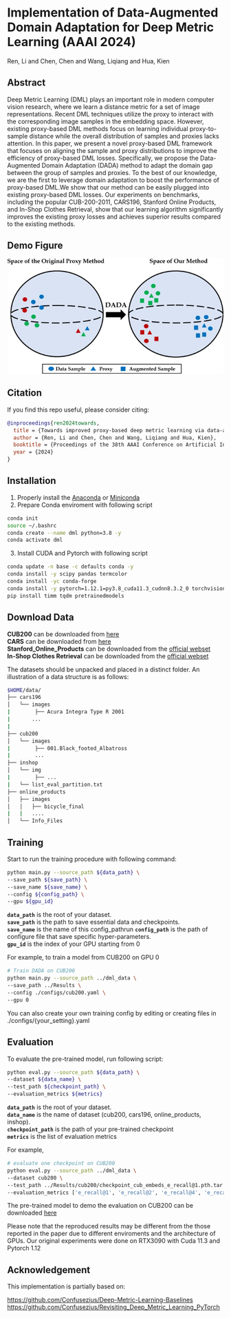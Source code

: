 
# Implementation of Data-Augmented Domain Adaptation for Deep Metric Learning (AAAI 2024)
Ren, Li and Chen, Chen and Wang, Liqiang and Hua, Kien

## Abstract
Deep Metric Learning (DML) plays an important role in modern computer vision research, where we learn a distance metric for a set of image representations. Recent DML techniques utilize the proxy to interact with the corresponding image samples in the embedding space. However, existing proxy-based DML methods focus on learning individual proxy-to-sample distance while the overall distribution of samples and proxies lacks attention. In this paper, we present a novel proxy-based DML framework that focuses on aligning the sample and proxy distributions to improve the efficiency of proxy-based DML losses. Specifically, we propose the Data-Augmented Domain Adaptation (DADA) method to adapt the domain gap between the group of samples and proxies. To the best of our knowledge, we are the first to leverage domain adaptation to boost the performance of proxy-based DML.We show that our method can be easily plugged into existing proxy-based DML losses. Our experiments on benchmarks, including the popular CUB-200-2011, CARS196, Stanford Online Products, and In-Shop Clothes Retrieval, show that our learning algorithm significantly improves the existing proxy losses and achieves superior results compared to the existing methods.

## Demo Figure

![Image](./images/Figure_demo.jpg)

## Citation
If you find this repo useful, please consider citing:

```Bibtex 
@inproceedings{ren2024towards,
  title = {Towards improved proxy-based deep metric learning via data-augmented domain adaptation},
  author = {Ren, Li and Chen, Chen and Wang, Liqiang and Hua, Kien},
  booktitle = {Proceedings of the 38th AAAI Conference on Artificial Intelligence},
  year = {2024}
}
```

## Installation

1. Properly install the [Anaconda](https://www.anaconda.com/download) or [Miniconda](https://repo.anaconda.com/miniconda/)
2. Prepare Conda enviroment with following script
  
```Bash
conda init
source ~/.bashrc
conda create --name dml python=3.8 -y
conda activate dml
```
3. Install CUDA and Pytorch with following script
   
```Bash
conda update -n base -c defaults conda -y
conda install -y scipy pandas termcolor
conda install -yc conda-forge
conda install -y pytorch=1.12.1=py3.8_cuda11.3_cudnn8.3.2_0 torchvision faiss-gpu cudatoolkit=11.3 -c pytorch
pip install timm tqdm pretrainedmodels
```


## Download Data
**CUB200** can be downloaded from [here](https://www.dropbox.com/s/tjhf7fbxw5f9u0q/cub200.tar?dl=1) \
**CARS** can be downloaded from [here](https://www.dropbox.com/s/zi2o92hzqekbmef/cars196.tar?dl=1) \
**Stanford_Online_Products** can be downloaded from the [official webset](https://cvgl.stanford.edu/projects/lifted_struct/)\
**In-Shop Clothes Retrieval** can be downloaded from the [official webset](https://mmlab.ie.cuhk.edu.hk/projects/DeepFashion/InShopRetrieval.html)

The datasets should be unpacked and placed in a distinct folder. An illustration of a data structure is as follows:

```Bash 
$HOME/data/
├── cars196
│   └── images
|        ├── Acura Integra Type R 2001
|       ... 
|
├── cub200
│   └── images
|        ├── 001.Black_footed_Albatross
|        ...
├── inshop
│   └── img
|        ├── ...
|   └── list_eval_partition.txt
├── online_products
│   ├── images
│   │   ├── bicycle_final
|   |   ....
│   └── Info_Files

```


## Training

Start to run the training procedure with following command:

```Bash
python main.py --source_path ${data_path} \
--save_path ${save_path} \
--save_name ${save_name} \
--config ${config_path} \
--gpu ${gpu_id}
```

**`data_path`** is the root of your dataset.\
**`save_path`** is the path to save essential data and checkpoints.\
**`save_name`** is the name of this config_pathrun
**`config_path`** is the path of configure file that save specific hyper-parameters.\
**`gpu_id`** is the index of your GPU starting from 0

For example, to train a model from CUB200 on GPU 0

```Bash
# Train DADA on CUB200
python main.py --source_path ../dml_data \
--save_path ../Results \
--config ./configs/cub200.yaml \
--gpu 0
```

You can also create your own training config by editing or creating files in ./configs/{your_setting}.yaml

## Evaluation

To evaluate the pre-trained model, run following script:

```Bash
python eval.py --source_path ${data_path} \
--dataset ${data_name} \
--test_path ${checkpoint_path} \
--evaluation_metrics ${metrics}
```

**`data_path`** is the root of your dataset.\
**`data_name`** is the name of dataset (cub200, cars196, online_products, inshop).\
**`checkpoint_path`** is the path of your pre-trained checkpoint \
**`metrics`** is the list of evaluation metrics

For example,
```Bash
# evaluate one checkpoint on CUB200
python eval.py --source_path ../dml_data \
--dataset cub200 \
--test_path ../Results/cub200/checkpoint_cub_embeds_e_recall@1.pth.tar \
--evaluation_metrics ['e_recall@1', 'e_recall@2', 'e_recall@4', 'e_recall@10', 'f1', 'mAP_R']
```

The pre-trained model to demo the evaluation on CUB200 can be downloaded [here](https://www.dropbox.com/scl/fi/5hb18sjxesm3oe2pu7jaq/checkpoint_cub_embeds_e_recall-1.pth.tar?rlkey=4smw52dsuoej5zpiywmawc35d&dl=0)

Please note that the reproduced results may be different from the those reported in the paper due to different enviroments and the architecture of GPUs. Our original experiments were done on RTX3090 with Cuda 11.3 and Pytorch 1.12


## Acknowledgement

This implementation is partially based on:

https://github.com/Confusezius/Deep-Metric-Learning-Baselines
https://github.com/Confusezius/Revisiting_Deep_Metric_Learning_PyTorch

